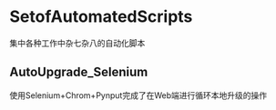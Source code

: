 # SetofAutomatedScripts
集中各种工作中杂七杂八的自动化脚本

## AutoUpgrade_Selenium
使用Selenium+Chrom+Pynput完成了在Web端进行循环本地升级的操作
